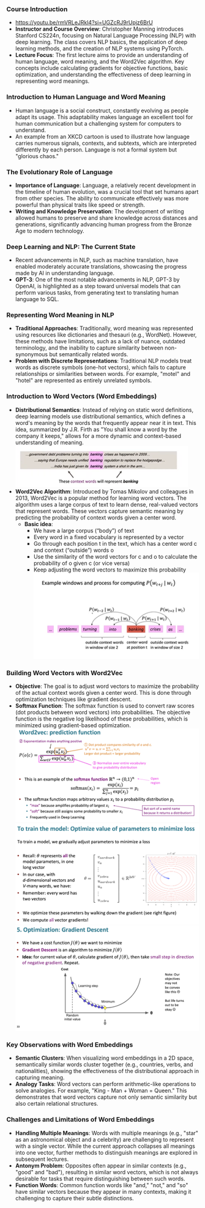 ### Course Introduction
- https://youtu.be/rmVRLeJRkl4?si=UGZcRJ9rUpjz6BrU
- **Instructor and Course Overview**: Christopher Manning introduces Stanford CS224n, focusing on Natural Language Processing (NLP) with deep learning. The class covers NLP basics, the application of deep learning methods, and the creation of NLP systems using PyTorch.
- **Lecture Focus**: The first lecture aims to provide an understanding of human language, word meaning, and the Word2Vec algorithm. Key concepts include calculating gradients for objective functions, basic optimization, and understanding the effectiveness of deep learning in representing word meanings.

### Introduction to Human Language and Word Meaning
- Human language is a social construct, constantly evolving as people adapt its usage. This adaptability makes language an excellent tool for human communication but a challenging system for computers to understand.
- An example from an XKCD cartoon is used to illustrate how language carries numerous signals, contexts, and subtexts, which are interpreted differently by each person. Language is not a formal system but "glorious chaos."

### The Evolutionary Role of Language
- **Importance of Language**: Language, a relatively recent development in the timeline of human evolution, was a crucial tool that set humans apart from other species. The ability to communicate effectively was more powerful than physical traits like speed or strength.
- **Writing and Knowledge Preservation**: The development of writing allowed humans to preserve and share knowledge across distances and generations, significantly advancing human progress from the Bronze Age to modern technology.

### Deep Learning and NLP: The Current State
- Recent advancements in NLP, such as machine translation, have enabled moderately accurate translations, showcasing the progress made by AI in understanding language.
- **GPT-3**: One of the most notable advancements in NLP, GPT-3 by OpenAI, is highlighted as a step toward universal models that can perform various tasks, from generating text to translating human language to SQL.

### Representing Word Meaning in NLP
- **Traditional Approaches**: Traditionally, word meaning was represented using resources like dictionaries and thesauri (e.g., WordNet). However, these methods have limitations, such as a lack of nuance, outdated terminology, and the inability to capture similarity between non-synonymous but semantically related words.
- **Problem with Discrete Representations**: Traditional NLP models treat words as discrete symbols (one-hot vectors), which fails to capture relationships or similarities between words. For example, "motel" and "hotel" are represented as entirely unrelated symbols.

### Introduction to Word Vectors (Word Embeddings)
- **Distributional Semantics**: Instead of relying on static word definitions, deep learning models use distributional semantics, which defines a word's meaning by the words that frequently appear near it in text. This idea, summarized by J.R. Firth as "You shall know a word by the company it keeps," allows for a more dynamic and context-based understanding of meaning.<br>
![alt text](image.png)
- **Word2Vec Algorithm**: Introduced by Tomas Mikolov and colleagues in 2013, Word2Vec is a popular method for learning word vectors. The algorithm uses a large corpus of text to learn dense, real-valued vectors that represent words. These vectors capture semantic meaning by predicting the probability of context words given a center word.
    - **Basic idea**:   
        - We have a large corpus (“body”) of text
        - Every word in a fixed vocabulary is represented by a vector
        - Go through each position t in the text, which has a center word c and context (“outside”) words o
        - Use the similarity of the word vectors for c and o to calculate the probability of o given c (or vice versa)
        - Keep adjusting the word vectors to maximize this probability<br>
        ![alt text](image-1.png)

### Building Word Vectors with Word2Vec
- **Objective**: The goal is to adjust word vectors to maximize the probability of the actual context words given a center word. This is done through optimization techniques like gradient descent.
- **Softmax Function**: The softmax function is used to convert raw scores (dot products between word vectors) into probabilities. The objective function is the negative log likelihood of these probabilities, which is minimized using gradient-based optimization.
![alt text](image-2.png)<br>
![alt text](image-3.png)<br>
![alt text](image-4.png)

### Key Observations with Word Embeddings
- **Semantic Clusters**: When visualizing word embeddings in a 2D space, semantically similar words cluster together (e.g., countries, verbs, and nationalities), showing the effectiveness of the distributional approach in capturing meaning.
- **Analogy Tasks**: Word vectors can perform arithmetic-like operations to solve analogies. For example, "King - Man + Woman = Queen." This demonstrates that word vectors capture not only semantic similarity but also certain relational structures.

### Challenges and Limitations of Word Embeddings
- **Handling Multiple Meanings**: Words with multiple meanings (e.g., "star" as an astronomical object and a celebrity) are challenging to represent with a single vector. While the current approach collapses all meanings into one vector, further methods to distinguish meanings are explored in subsequent lectures.
- **Antonym Problem**: Opposites often appear in similar contexts (e.g., "good" and "bad"), resulting in similar word vectors, which is not always desirable for tasks that require distinguishing between such words.
- **Function Words**: Common function words like "and," "not," and "so" have similar vectors because they appear in many contexts, making it challenging to capture their subtle distinctions.
